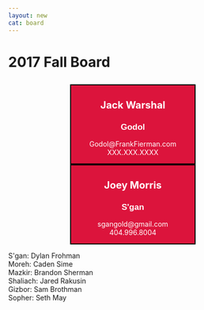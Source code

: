 ```yaml
---
layout: new
cat: board
---
```

<style>
ul {
    list-style-type: none;
}
li {
   display: inline;
}
.godol-board {
	background: Crimson;
	float: center;
	clear: both;
   width: 250px;
   color: White;
	text-align: center;
}

div.godol-board {
   margin: auto;
   border: 2px solid Black;
}
h1.godol-board {
	font-size: 20px;
}

h2.godol-board {
	font-size: 17px;
	font-family: Arial;
}	


.sgana-board {
	background: Crimson;
	float: center;
	clear: both;
   width: 250px;
   color: White;
	text-align: center;
}

div.sgana-board {
   margin: auto;
   border: 2px solid Black;
}
h1.sgana-board {
	font-size: 20px;
}

h2.sgana-board {
	font-size: 17px;
	font-family: Arial;
}
</style>

<h1>

2017 Fall Board

</h1>

<div class="godol-board"> 
         <h1 class="godol-board">Jack Warshal</h1>
	 <h2 class="godol-board">Godol</h2>
	 <p class="godol-board">Godol@FrankFierman.com<br>
	 XXX.XXX.XXXX</p>
	 </div>

<div class="sgana-board"> 
         <h1 class="sgana-board">Joey Morris</h1>
	 <h2 class="sgana-board">S'gan</h2>
	 <p class="sgana-board">sgangold@gmail.com<br>
	 404.996.8004</p>
	 </div>

<p>
         S'gan: Dylan Frohman<br>
         Moreh: Caden Sime<br>
         Mazkir: Brandon Sherman<br>
         Shaliach: Jared Rakusin<br>
         Gizbor: Sam Brothman<br>
         Sopher: Seth May

</p>
